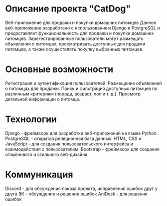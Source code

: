 # Описание проекта "CatDog"
Веб-приложение для продажи и покупки домашних питомцев
Данное веб-приложение разработано с использованием Django и PostgreSQL и предоставляет функциональность для продажи и покупки домашних питомцев. 
Зарегестрированные пользователи могут размещать объявления о питомцах, просматривать доступных для продажи питомцев, а также осуществлять покупку выбранных питомцев.

# Основные возможности
Регистрация и аутентификация пользователей.
Размещение объявлений о питомцах для продажи.
Поиск и фильтрация доступных питомцев по различным критериям (порода, возраст, пол и т. д.).
Просмотр детальной информации о питомце.

# Технологии
Django - фреймворк для разработки веб-приложений на языке Python.
PostgreSQL - открытая реляционная база данных.
HTML, CSS и JavaScript - для создания пользовательского интерфейса и взаимодействия с пользователем.
Bootstrap - фреймворк для создания отзывчивого и стильного веб-дизайна.

# Коммуникация
Discord - для обсуждения показа проекта, исправления ошибок друг у друга
ВК - обсуждение и решение ошибок
AniDesk - для решения ошибок
